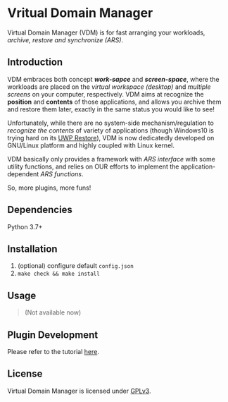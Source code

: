 # Vritual Domain Manager

Virtual Domain Manager (VDM) is for fast arranging your workloads, *archive, restore and synchronize (ARS)*.

## Introduction

VDM embraces both concept ***work-sapce*** and ***screen-space***, where the workloads are placed on the *virtual workspace (desktop)* and *multiple screens* on your computer, respectively.
VDM aims at recognize the **position** and **contents** of those applications, and allows you archive them and restore them later, exactly in the same status you would like to see!

Unfortunately, while there are no system-side mechanism/regulation to *recognize the contents* of variety of applications (though Windows10 is trying hard on its [UWP Restore](https://support.microsoft.com/en-us/help/4230676/windows-10-get-help-with-timeline)), VDM is now dedicatedly developed on GNU/Linux platform and highly coupled with Linux kernel.

VDM basically only provides a framework with *ARS interface* with some utility functions, and relies on OUR efforts to implement the application-dependent *ARS functions*.

So, more plugins, more funs!

## Dependencies

Python 3.7+

## Installation

1. (optional) configure default `config.json`
2. `make check && make install`

## Usage

> (Not available now)

## Plugin Development

Please refer to the tutorial [here](plugins/template/README.md).

## License

Virtual Domain Manager is licensed under [GPLv3](LICENSE).
